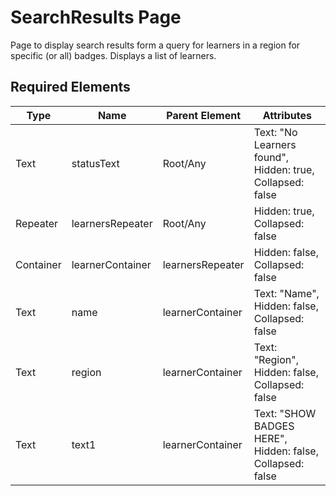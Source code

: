 # SearchResults Page
Page to display search results form a query for learners in a region for specific (or all) badges. Displays a list of learners.

## Required Elements
| Type                 | Name                   | Parent Element    | Attributes                                        |
|----------------------|------------------------|-------------------|--------------------------------|
| Text                 | statusText             | Root/Any          | Text: "No Learners found", Hidden: true, Collapsed: false |
| Repeater             | learnersRepeater       | Root/Any          | Hidden: true, Collapsed: false |
| Container            | learnerContainer       | learnersRepeater  | Hidden: false, Collapsed: false |
| Text                 | name                   | learnerContainer  | Text: "Name", Hidden: false, Collapsed: false |
| Text                 | region                 | learnerContainer  | Text: "Region", Hidden: false, Collapsed: false |
| Text                 | text1                  | learnerContainer  | Text: "SHOW BADGES HERE", Hidden: false, Collapsed: false |
